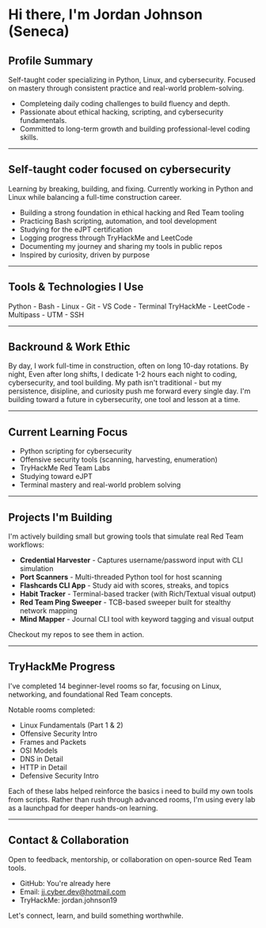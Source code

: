 # Hi there, I'm Jordan Johnson (Seneca)

## Profile Summary
Self-taught coder specializing in Python, Linux, and cybersecurity.
Focused on mastery through consistent practice and real-world problem-solving.

- Completeing daily coding challenges to build fluency and depth.
- Passionate about ethical hacking, scripting, and cybersecurity fundamentals.
- Committed to long-term growth and building professional-level coding skills.

---

## Self-taught coder focused on cybersecurity
Learning by breaking, building, and fixing.
Currently working in Python and Linux while balancing a full-time construction career.

- Building a strong foundation in ethical hacking and Red Team tooling
- Practicing Bash scripting, automation, and tool development
- Studying for the eJPT certification
- Logging progress through TryHackMe and LeetCode
- Documenting my journey and sharing my tools in public repos
- Inspired by curiosity, driven by purpose

---

## Tools & Technologies I Use
Python - Bash - Linux - Git - VS Code - Terminal
TryHackMe - LeetCode - Multipass - UTM - SSH

---

## Backround & Work Ethic
By day, I work full-time in construction, often on long 10-day rotations.
By night, Even after long shifts, I dedicate 1-2 hours each night to coding, cybersecurity, and tool building.
My path isn't traditional - but my persistence, disipline, and curiosity push me forward every single day.
I'm building toward a future in cybersecurity, one tool and lesson at a time.

---

## Current Learning Focus
- Python scripting for cybersecurity
- Offensive security tools (scanning, harvesting, enumeration)
- TryHackMe Red Team Labs
- Studying toward eJPT
- Terminal mastery and real-world problem solving

---

## Projects I'm Building
I'm actively building small but growing tools that simulate real Red Team workflows:

-  **Credential Harvester** - Captures username/password input with CLI simulation
-  **Port Scanners** - Multi-threaded Python tool for host scanning
-  **Flashcards CLI App** - Study aid with scores, streaks, and topics
-  **Habit Tracker** - Terminal-based tracker (with Rich/Textual visual output)
-  **Red Team Ping Sweeper** - TCB-based sweeper built for stealthy network mapping
-  **Mind Mapper** - Journal CLI tool with keyword tagging and visual output

Checkout my repos to see them in action.

---

## TryHackMe Progress
I've completed 14 beginner-level rooms so far, focusing on Linux, networking, and foundational Red Team concepts.

Notable rooms completed:
- Linux Fundamentals (Part 1 & 2)
- Offensive Security Intro
- Frames and Packets
- OSI Models
- DNS in Detail
- HTTP in Detail
- Defensive Security Intro

Each of these labs helped reinforce the basics i need to build my own tools from scripts. Rather than rush through advanced rooms, I'm using every lab as a launchpad for deeper hands-on learning.

---

## Contact & Collaboration
Open to feedback, mentorship, or collaboration on open-source Red Team tools.

- GitHub: You're already here
- Email: jj.cyber.dev@hotmail.com
- TryHackMe: jordan.johnson19

Let's connect, learn, and build something worthwhile.
